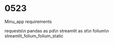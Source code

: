 # 0523
Minu_app
requirements

requests\n
pandas as pd\n
streamlit as st\n
folium\n
streamlit_folium_folium_static
